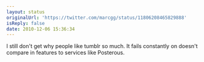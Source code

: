```yaml
---
layout: status
originalUrl: 'https://twitter.com/marcgg/status/11806208465829888'
isReply: false
date: 2010-12-06 15:36:34
---
```


I still don't get why people like tumblr so much. It fails constantly on doesn't compare in features to services like Posterous.
